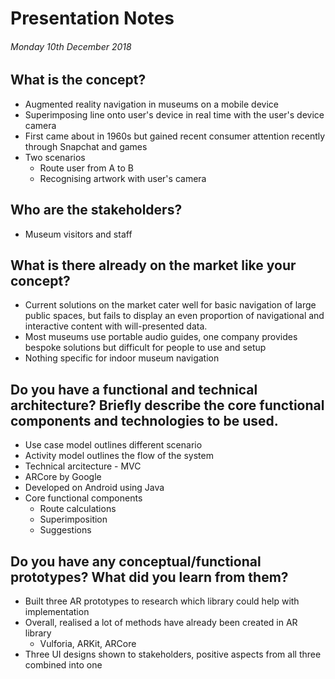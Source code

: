 # Presentation Notes
###### Monday 10th December 2018

## What is the concept?
* Augmented reality navigation in museums on a mobile device
* Superimposing line onto user's device in real time with the user's device camera
* First came about in 1960s but gained recent consumer attention recently through Snapchat and games
* Two scenarios
    * Route user from A to B
    * Recognising artwork with user's camera

## Who are the stakeholders?
* Museum visitors and staff

## What is there already on the market like your concept?
* Current solutions on the market cater well for basic navigation of large public spaces, but fails to display an even proportion of navigational and interactive content with will-presented data.
* Most museums use portable audio guides, one company provides bespoke solutions but difficult for people to use and setup
* Nothing specific for indoor museum navigation

## Do you have a functional and technical architecture? Briefly describe the core functional components and technologies to be used.
* Use case model outlines different scenario
* Activity model outlines the flow of the system 
* Technical arcitecture - MVC
* ARCore by Google
* Developed on Android using Java
* Core functional components
    * Route calculations
    * Superimposition
    * Suggestions

## Do you have any conceptual/functional prototypes? What did you learn from them?
* Built three AR prototypes to research which library could help with implementation
* Overall, realised a lot of methods have already been created in AR library
    * Vulforia, ARKit, ARCore
* Three UI designs shown to stakeholders, positive aspects from all three combined into one
